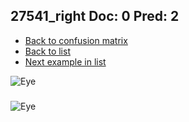 ## 27541_right Doc: 0 Pred: 2
- [Back to confusion matrix](https://github.com/juliandewit/kaggle_retinopathy/blob/master/matrix.md)
- [Back to list](https://github.com/juliandewit/kaggle_retinopathy/blob/master/lists/02/list.md)
- [Next example in list](https://github.com/juliandewit/kaggle_retinopathy/blob/master/lists/02/27/27827_left.md)

![Eye](https://retinopaty.blob.core.windows.net/size1024/27541_right_0.jpeg)

### 

![Eye]()
